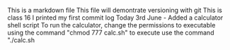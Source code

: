 This is a markdown file
This file will demontrate versioning with git
This is class 16
I printed my first commit log
Today 3rd June - Added a calculator shell script
To run the calculator, change the permissions to executable using the command "chmod 777 calc.sh"
to execute use the command "./calc.sh
